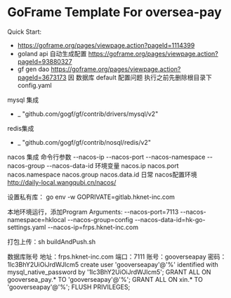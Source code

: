 # GoFrame Template For oversea-pay

Quick Start: 
- https://goframe.org/pages/viewpage.action?pageId=1114399
- goland api 自动生成配置 https://goframe.org/pages/viewpage.action?pageId=93880327
- gf gen dao https://goframe.org/pages/viewpage.action?pageId=3673173  因 数据库 default 配置问题 执行之前先删除根目录下 config.yaml 

mysql 集成
- _ "github.com/gogf/gf/contrib/drivers/mysql/v2"
    
redis集成
- _ "github.com/gogf/gf/contrib/nosql/redis/v2"

nacos 集成
命令行参数
--nacos-ip
--nacos-port
--nacos-namespace
--nacos-group
--nacos-data-id
环境变量
nacos.ip
nacos.port
nacos.namespace
nacos.group
nacos.data.id
日常 nacos配置环境
http://daily-local.wangqubi.cn/nacos/

设置私有库： go env -w GOPRIVATE=gitlab.hknet-inc.com

本地环境运行，添加Program Arguments: --nacos-port=7113 --nacos-namespace=hklocal --nacos-group=config --nacos-data-id=hk-go-settings.yaml --nacos-ip=frps.hknet-inc.com

[//]: # (打包上传：gf docker -tn heiku_gooverseapay:daily -p)
打包上传：sh buildAndPush.sh

数据库账号
地址：frps.hknet-inc.com
端口：7111
账号：gooverseapay
密码：1lc3BhY2UiOiJrdWJlcm5
create user 'gooverseapay'@'%' identified with mysql_native_password by '1lc3BhY2UiOiJrdWJlcm5';
GRANT ALL ON gooversea_pay.* TO 'gooverseapay'@'%';
GRANT ALL ON xin.* TO 'gooverseapay'@'%';
FLUSH PRIVILEGES;